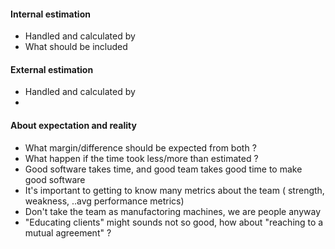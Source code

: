 #### Internal estimation
- Handled and calculated by
- What should be included

#### External estimation 
- Handled and calculated by 
- 


#### About expectation and reality
- What margin/difference should be expected from both ?
- What happen if the time took less/more than estimated ?
- Good software takes time, and good team takes good time to make good software
- It's important to getting to know many metrics about the team ( strength, weakness, ..avg performance metrics)
- Don't take the team as manufactoring machines, we are people anyway
- "Educating clients" might sounds not so good, how about "reaching to a mutual agreement" ? 